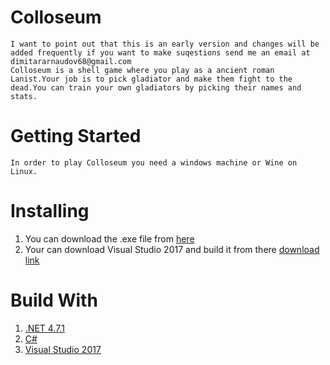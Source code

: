 # Colloseum
    I want to point out that this is an early version and changes will be added frequently if you want to make suqestions send me an email at dimitararnaudov68@gmail.com
    Colloseum is a shell game where you play as a ancient roman Lanist.Your job is to pick gladiator and make them fight to the dead.You can train your own gladiators by picking their names and stats.

# Getting Started

    In order to play Colloseum you need a windows machine or Wine on Linux.

# Installing

1.  You can download the .exe file from [here](https://drive.google.com/open?id=1T88BiPCSwmJ2gch4LFq6bCiyMztsRJqJ)
2.  Your can download Visual Studio 2017 and build it from there [download link](https://visualstudio.microsoft.com/downloads/)

# Build With

1.  [.NET 4.7.1](https://www.microsoft.com/net)
2.  [C#](https://docs.microsoft.com/en-us/dotnet/csharp/)
3.  [Visual Studio 2017](https://visualstudio.microsoft.com/downloads/)
